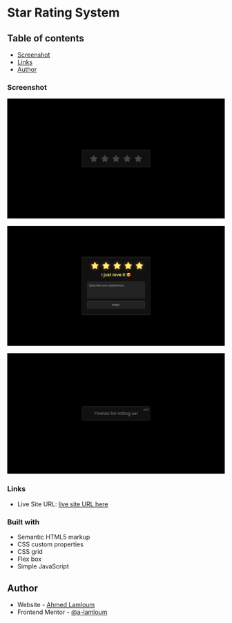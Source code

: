 # Star Rating System 

## Table of contents

- [Screenshot](#screenshot)
- [Links](#links)
- [Author](#author)



### Screenshot

![](./img/screenshot2.png)

![](./img/screenshot1.png)

![](./img/screenshot3.png)


### Links

- Live Site URL: [ live site URL here](https://a-lamloum.github.io/star-rating-sys/)

### Built with

- Semantic HTML5 markup
- CSS custom properties
- CSS grid 
- Flex box 
- Simple JavaScript

## Author

- Website - [Ahmed Lamloum](https://a-lamloum.github.io/react-portfolio/)
- Frontend Mentor - [@a-lamloum](https://www.frontendmentor.io/profile/a-lamloum)

